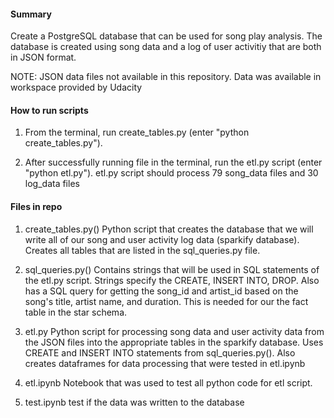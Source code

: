 #### Summary 
Create a PostgreSQL database that can be used for song play analysis. The database is created using song data and a log of user activitiy that are both in JSON format. 

NOTE: JSON data files not available in this repository. Data was available in workspace provided by Udacity

#### How to run scripts
1) From the terminal, run create_tables.py (enter "python create_tables.py").

2) After successfully running file in the terminal, run the etl.py script (enter "python etl.py"). etl.py script should process 79 song_data files and 30 log_data files


#### Files in repo
1) create_tables.py()
Python script that creates the database that we will write all of our song and user activity log data (sparkify database). 
Creates all tables that are listed in the sql_queries.py file.

2) sql_queries.py()
Contains strings that will be used in SQL statements of the etl.py script. Strings specify the CREATE, INSERT INTO, DROP.
Also has a SQL query for getting the song_id and artist_id based on the song's title, artist name, and duration. This is needed for our the fact table in the star schema.

3) etl.py
Python script for processing song data and user activity data from the JSON files into the appropriate tables in the sparkify database. 
Uses CREATE and INSERT INTO statements from sql_queries.py(). Also creates dataframes for data processing that were tested in etl.ipynb

4) etl.ipynb
Notebook that was used to test all python code for etl script.

5) test.ipynb
test if the data was written to the database
